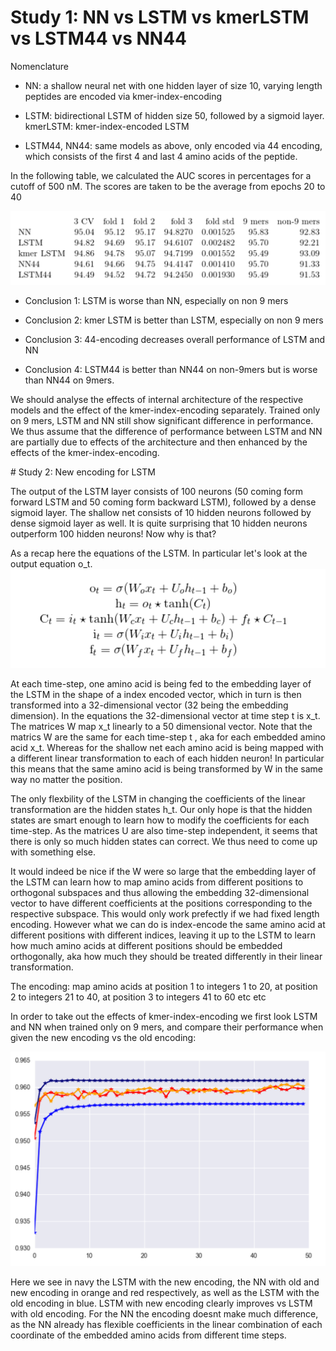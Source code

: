 # Study 1: NN vs LSTM vs kmerLSTM vs LSTM44 vs NN44

Nomenclature

* NN: a shallow neural net with one hidden layer of size 10, varying length peptides are encoded via kmer-index-encoding 

* LSTM: bidirectional LSTM of hidden size 50, followed by a sigmoid layer.
kmerLSTM: kmer-index-encoded LSTM 

* LSTM44, NN44: same models as above, only encoded via 44 encoding, which consists of the first 4 and last 4 amino acids of the peptide. 

In the following table, we calculated the AUC scores in percentages for a cutoff of 500 nM. The scores are taken to be the average from epochs 20 to 40

![](https://github.com/giancarlok/nips-compbio-paper-2016/blob/master/paper-documents/table.png)


* Conclusion 1: LSTM is worse than NN, especially on non 9 mers

* Conclusion 2: kmer LSTM is better than LSTM, especially on non 9 mers

* Conclusion 3: 44-encoding decreases overall performance of LSTM and NN

* Conclusion 4: LSTM44 is better than NN44 on non-9mers but is worse than NN44 on 9mers.

We should analyse the effects of internal architecture of the respective models and the effect of the kmer-index-encoding separately. Trained only on 9 mers, LSTM and NN still show significant difference in performance. We thus assume that the difference of performance between LSTM and NN are partially due to effects of the architecture and then enhanced by the effects of the kmer-index-encoding. 

# Study 2: New encoding for LSTM


The output of the LSTM layer consists of 100 neurons (50 coming form forward LSTM and 50 coming form backward LSTM), followed by a dense sigmoid layer. The shallow net consists of 10 hidden neurons followed by dense sigmoid layer as well. It is quite surprising that 10 hidden neurons outperform 100 hidden neurons! Now why is that? 

As a recap here the equations of the LSTM. In particular let's look at the output equation o_t.  
![](https://github.com/giancarlok/nips-compbio-paper-2016/blob/master/paper-documents/Screen%20Shot%202016-10-25%20at%2009.25.43.png)

At each time-step, one amino acid is being fed to the embedding layer of the LSTM in the shape of a index encoded vector, which in turn is then transformed into a 32-dimensional vector (32 being the embedding dimension). In the equations the 32-dimensional vector at time step t is x_t. The matrices W map x_t linearly to a 50 dimensional vector. Note that the matrics W are the same for each time-step t , aka for each embedded amino acid x_t. Whereas for the shallow net each amino acid is being mapped with a different linear transformation to each of each hidden neuron! In particular this means that the same amino acid is being transformed by W in the same way no matter the position.

The only flexbility of the LSTM in changing the coefficients of the linear transformation are the hidden states h_t. Our only hope is that the hidden states are smart enough to learn how to modify the coefficients for each time-step. As the matrices U are also time-step independent, it seems that there is only so much hidden states can correct. We thus need to come up with something else. 

It would indeed be nice if the W were so large that the embedding layer of the LSTM can learn how to map amino acids from different positions to orthogonal subspaces and thus allowing the embedding 32-dimensional vector to have different coefficients at the positions corresponding to the respective subspace. This would only work prefectly if we had fixed length encoding. However what we can do is index-encode the same amino acid at different positions with different indices, leaving it up to the LSTM to learn how much amino acids at different positions should be embedded orthogonally, aka how much they should be treated differently in their linear transformation.  

The encoding: map amino acids at position 1 to integers 1 to 20, at position 2 to integers 21 to 40, at position 3 to integers 41 to 60 etc etc

In order to take out the effects of kmer-index-encoding we first look LSTM and NN when trained only on 9 mers, and compare their performance when given the new encoding vs the old encoding:

![](https://github.com/giancarlok/nips-compbio-paper-2016/blob/master/paper-documents/new%20embedding%20.png)

Here we see in navy the LSTM with the new encoding, the NN with old and new encoding in orange and red respectively, as well as the LSTM with the old encoding in blue. LSTM with new encoding clearly improves vs LSTM with old encoding. For the NN the encoding doesnt make much difference, as the NN already has flexible coefficients in the linear combination of each coordinate of the embedded amino acids from different time steps. 




